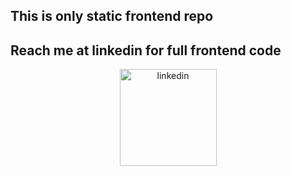 
## This is only static frontend repo

## **Reach me at linkedin for full frontend code**

<div align="center">
 <a href="https://linkedin.com/in/agin-dropdisco-5555b7171"><img alt="linkedin" src="./IN1.svg" width="155px"></a>
</div>
